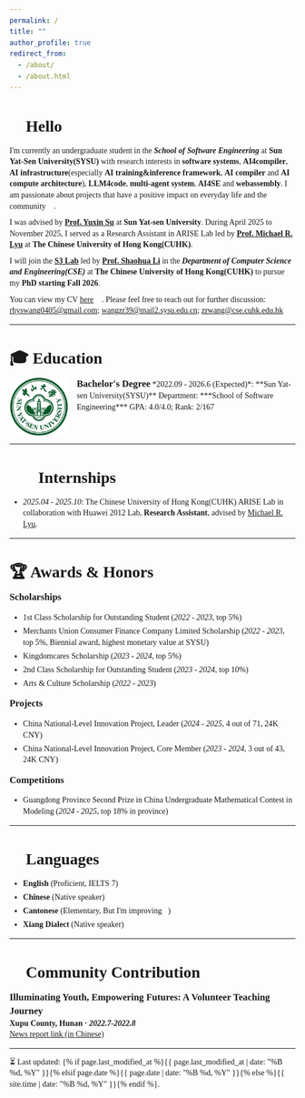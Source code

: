 ```yaml
---
permalink: /
title: ""
author_profile: true
redirect_from: 
  - /about/
  - /about.html
---
```

<style>
@import url('https://fonts.googleapis.com/css2?family=Google+Sans+Code:ital,wght@0,300..800;1,300..800&display=swap');
:root {
    --base-font-size: 17.5px;
    --line-height-base: 1.4;      
    --spacing-scale: 0.8;         
}

html {
    font-size: var(--base-font-size) !important;
}

body {
     /* Prefer Menlo for Latin text (common on macOS). Menlo is monospace and
         may affect layout; include Monaco and serif/CJK fallbacks for other
         platforms and Chinese glyphs. */
     /* Prefer Google Sans Code (via Google Fonts import above). Keep other
         fallbacks so platforms without the font still display sensibly. If the
         font isn't available the browser will use the fallbacks. Note: this is
         a code-style (monospace) face and may affect layout when applied to
         body; consider scoping to code blocks if needed. */
     font-family: 'Google Sans Code', 'Charter', 'Source Han Serif SC', 'Noto Serif SC', 'Georgia', serif !important;
     line-height: var(--line-height-base) !important;
}

p {
    margin: calc(0.8em * var(--spacing-scale)) 0 !important;
    line-height: var(--line-height-base) !important;
}

h2, h3, h4, h5, h6 {
    margin-bottom: calc(0.6em * var(--spacing-scale)) !important;
    margin-top: calc(1.2em * var(--spacing-scale)) !important;
}
h1 {
    margin-bottom: calc(0.6em * var(--spacing-scale)) !important;
}

li {
    margin-bottom: calc(0.4em * var(--spacing-scale)) !important;
}
</style>

# 👋 Hello 
I'm currently an undergraduate student in the ***School of Software Engineering*** at **Sun Yat-Sen University(SYSU)** with research interests in **software systems**, **AI4compiler**, **AI infrastructure**(especially **AI training&inference framework**, **AI compiler** and **AI compute architecture**), **LLM4code**, **multi-agent system**, **AI4SE** and **webassembly**. I am passionate about projects that have a positive impact on everyday life and the community 🌟.

I was advised by **[Prof. Yuxin Su](https://sse.sysu.edu.cn/teacher/221)** at **Sun Yat-sen University**. During April 2025 to November 2025, I served as a Research Assistant in ARISE Lab led by **[Prof. Michael R. Lyu](https://www.cse.cuhk.edu.hk/lyu/)** at **The Chinese University of Hong Kong(CUHK)**.

I will join the **[S3 Lab](https://github.com/cuhk-s3)** led by **[Prof. Shaohua Li](https://shao-hua-li.github.io/)** in the ***Department of Computer Science and Engineering(CSE)*** at **The Chinese University of Hong Kong(CUHK)** to pursue my **PhD starting Fall 2026**.

You can view my CV [here](https://drive.google.com/file/d/1C0UyQC3EjuYsMd4WkLEKwHUUSkUQ8Vrq/view?usp=sharing) 📄. Please feel free to reach out for further discussion: [rhyswang0405@gmail.com](mailto:rhyswang0405@gmail.com); [wangzr39@mail2.sysu.edu.cn](mailto:wangzr39@mail2.sysu.edu.cn); [zrwang@cse.cuhk.edu.hk](mailto:zrwang@cse.cuhk.edu.hk) 📧

---
# 🎓 Education 
<img src="../images/sysu.jpeg" alt="Sun Yat-sen University" style="float: left; width: 103.5px; height: auto; margin-right: 15px; margin-bottom: 0px; border-radius: 8px;">
<span style="font-size: 1.2em; font-weight: bold;">Bachelor's Degree</span>  
*2022.09 - 2026.6 (Expected)*: **Sun Yat-sen University(SYSU)**  
Department: ***School of Software Engineering***  
GPA: 4.0/4.0; Rank: 2/167
<div style="clear: both;"></div>
<!--  # Project Experience -->
<!-- Internships -->
<!-- Academic Services -->

---
# 🧑‍💻 Internships
- *2025.04 - 2025.10*: The Chinese University of Hong Kong(CUHK) ARISE Lab in collaboration with Huawei 2012 Lab, **Research Assistant**, advised by [Michael R. Lyu](https://www.cse.cuhk.edu.hk/lyu/).

---
# 🏆 Awards & Honors 
<span style="font-size: 1.2em; font-weight: bold;">Scholarships</span>  
- 1st Class Scholarship for Outstanding Student (*2022 - 2023*, top 5%)
- Merchants Union Consumer Finance Company Limited Scholarship (*2022 - 2023*, top 5%, Biennial award, highest monetary value at SYSU)
- Kingdomcares Scholarship (*2023 - 2024*, top 5%)
- 2nd Class Scholarship for Outstanding Student (*2023 - 2024*, top 10%)
- Arts & Culture Scholarship (*2022 - 2023*)  

<span style="font-size: 1.2em; font-weight: bold;">Projects</span>  
- China National-Level Innovation Project, Leader (*2024 - 2025*, 4 out of 71, 24K CNY)
- China National-Level Innovation Project, Core Member (*2023 - 2024*, 3 out of 43, 24K CNY)  

<span style="font-size: 1.2em; font-weight: bold;">Competitions</span>  
- Guangdong Province Second Prize in China Undergraduate Mathematical Contest in Modeling (*2024 - 2025*, top 18% in province)

---
<!-- # Technical Skills 💻 -->
<!-- <span style="font-size: 1.2em; font-weight: bold;">Programming Languages</span>  -->
<!-- - **C & C++** (Proficient) -->
<!-- - **Rust** 🦀 (Advanced, I love its disciplined elegance.) -->
<!-- - **Go & Java** (Intermediate)  -->

# 💬 Languages  
- **English** (Proficient, IELTS 7)
- **Chinese** (Native speaker)
- **Cantonese** (Elementary, But I'm improving💪)
- **Xiang Dialect** (Native speaker)

---
# 🌟 Community Contribution 
<span style="font-size: 1.2em; font-weight: bold;">Illuminating Youth, Empowering Futures: A Volunteer Teaching Journey</span>  
**Xupu County, Hunan · *2022.7-2022.8***  
[News report link (in Chinese)](https://m.voc.com.cn/xhn/news/202207/17454263.html)

---
<script type='text/javascript' id='clustrmaps' src='//cdn.clustrmaps.com/map_v2.js?cl=ffffff&w=a&t=tt&d=qk3qaVrPcP47uNTlR8Cii3-WV8cYtO63kkRzMNwTU68&co=3589c4'></script>

⏳  Last updated: {% if page.last_modified_at %}{{ page.last_modified_at | date: "%B %d, %Y" }}{% elsif page.date %}{{ page.date | date: "%B %d, %Y" }}{% else %}{{ site.time | date: "%B %d, %Y" }}{% endif %}.
